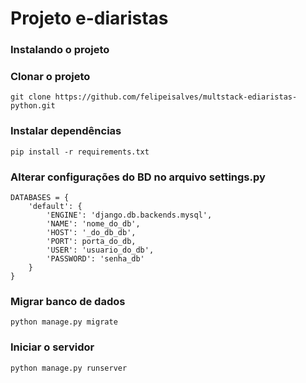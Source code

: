 # Projeto e-diaristas

### Instalando o projeto

### Clonar o projeto
`git clone https://github.com/felipeisalves/multstack-ediaristas-python.git`

### Instalar dependências
`pip install -r requirements.txt`

### Alterar configurações do BD no arquivo settings.py
```
DATABASES = {
    'default': {
        'ENGINE': 'django.db.backends.mysql',
        'NAME': 'nome_do_db',
        'HOST': '_do_db_db',
        'PORT': porta_do_db,
        'USER': 'usuario_do_db',
        'PASSWORD': 'senha_db'
    }
}
```

### Migrar banco de dados
`python manage.py migrate`

### Iniciar o servidor
`python manage.py runserver`